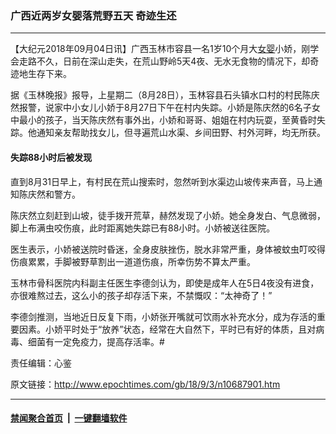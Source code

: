 ### 广西近两岁女婴落荒野五天 奇迹生还
------------------------

<p>【大纪元2018年09月04日讯】广西玉林市容县一名1岁10个月大<a href="http://www.epochtimes.com/gb/tag/%E5%A5%B3%E5%A9%B4.html">女婴</a>小娇，刚学会走路不久，日前在深山走失，在荒山野岭5天4夜、无水无食物的情况下，却奇迹地生存下来。</p>
<p>据《玉林晚报》报导，上星期二（8月28日），玉林容县石头镇水口村的村民陈庆然报警，说家中小女儿小娇于8月27日下午在村内失踪。小娇是陈庆然的6名子女中最小的孩子，当天陈庆然有事外出，小娇和哥哥、姐姐在村内玩耍，至黄昏时失踪。他通知亲友帮助找女儿，但寻遍荒山水渠、乡间田野、村外河畔，均无所获。</p>
<h4>失踪88小时后被发现</h4>
<p>直到8月31日早上，有村民在荒山搜索时，忽然听到水渠边山坡传来声音，马上通知陈庆然和警方。</p>
<p>陈庆然立刻赶到山坡，徒手拨开荒草，赫然发现了小娇。她全身发白、气息微弱，脚上布满虫咬伤痕，此时距离她失踪已有88小时。小娇被送往医院。</p>
<p>医生表示，小娇被送院时昏迷，全身皮肤挫伤，脱水非常严重，身体被蚊虫叮咬得伤痕累累，手脚被野草割出一道道伤痕，所幸伤势不算太严重。</p>
<p>玉林市骨科医院内科副主任医生李德剑认为，即使是成年人在5日4夜没有进食，亦很难熬过去，这么小的孩子却存活下来，不禁慨叹：“太神奇了！”</p>
<p>李德剑推测，当地近日反复下雨，小娇张开嘴就可饮雨水补充水分，成为存活的重要因素。小娇平时处于“放养”状态，经常在大自然下，平时已有好的体质，且对病毒、细菌有一定免疫力，提高存活率。#</p>
<p>责任编辑：心鉴</p>

原文链接：http://www.epochtimes.com/gb/18/9/3/n10687901.htm


------------------------
#### [禁闻聚合首页](https://github.com/gfw-breaker/banned-news/blob/master/README.md) &nbsp;|&nbsp;  [一键翻墙软件](https://github.com/gfw-breaker/nogfw/blob/master/README.md)
